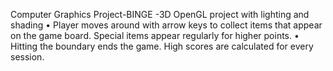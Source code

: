 Computer Graphics Project-BINGE
-3D OpenGL project with lighting and shading 
•	Player moves around with arrow keys to collect items that appear on the game board. Special items appear regularly for higher points.
•	Hitting the boundary ends the game. High scores are calculated for every session.
